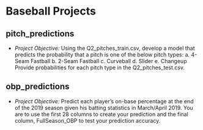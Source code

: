 # Baseball Projects

## **pitch_predictions**
- *Project Objective:* Using the Q2_pitches_train.csv, develop a model that predicts the probability that a pitch is one of the below pitch types:
a. 4-Seam Fastball
b. 2-Seam Fastball
c. Curveball
d. Slider
e. Changeup
Provide probabilities for each pitch type in the Q2_pitches_test.csv.

## **obp_predictions**
- *Project Objective:* Predict each player’s on-base percentage at the end of the 2019 season given his batting statistics in
March/April 2019. You are to use the first 28 columns to create your prediction and the final column,
FullSeason_OBP to test your prediction accuracy.
